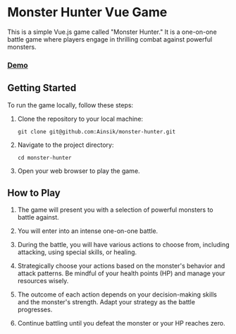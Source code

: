 # Monster Hunter Vue Game

This is a simple Vue.js game called "Monster Hunter." It is a one-on-one battle game where players engage in thrilling combat against powerful monsters.

### [Demo](https://monster-hunter-inky.vercel.app/)

## Getting Started

To run the game locally, follow these steps:

1. Clone the repository to your local machine:  
   ```
   git clone git@github.com:Ainsik/monster-hunter.git
   ```

2. Navigate to the project directory:  
   ```
   cd monster-hunter
   ```

3. Open your web browser to play the game.

## How to Play

1. The game will present you with a selection of powerful monsters to battle against.

2. You will enter into an intense one-on-one battle.

3. During the battle, you will have various actions to choose from, including attacking, using special skills, or healing.

4. Strategically choose your actions based on the monster's behavior and attack patterns. Be mindful of your health points (HP) and manage your resources wisely.

5. The outcome of each action depends on your decision-making skills and the monster's strength. Adapt your strategy as the battle progresses.

6. Continue battling until you defeat the monster or your HP reaches zero.

